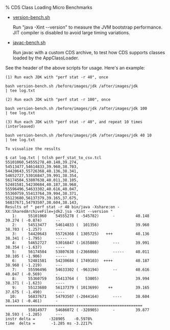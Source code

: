 % CDS Class Loading Micro Benchmarks

  * [version-bench.sh](version-bench.sh)

    Run "java -Xint --version" to measure the JVM bootstrap performance. JIT compiler
    is disabled to avoid large timing variations.

  * [javac-bench.sh](javac-bench.sh)

    Run javac with a custom CDS archive, to test how CDS supports classes
    loaded by the AppClassLoader.

See the header of the above scripts for usage. Here's an example:

```
(1) Run each JDK with "perf stat -r 40", once

bash version-bench.sh /before/images/jdk /after/images/jdk            | tee log.txt

(2) Run each JDK with "perf stat -r 100", once

bash version-bench.sh /before/images/jdk /after/images/jdk 100        | tee log.txt 

(3) Run each JDK with "perf stat -r 40", and repeat 10 times (interleaved)

bash version-bench.sh /before/images/jdk /after/images/jdk 40 10      | tee log.txt

To visualize the results

$ cat log.txt | tclsh perf_stat_to_csv.tcl 
55101060,54555278,40.148,39.274,
54513477,54614833,39.960,38.703,
54420643,55726368,40.136,38.341,
54652727,53016847,39.991,38.354,
56174504,53807638,40.011,38.105,
52481581,54230684,40.187,38.968,
55596496,54633302,40.616,40.047,
55360759,55413764,39.994,38.371,
55123680,56137379,39.165,37.675,
56837671,54793507,38.604,38.143,
Results of " perf stat -r 40 bin/java -Xshare:on -XX:SharedArchiveFile=jdk2.jsa -Xint --version "
   1:     55101060    54555278 ( -545782)      -         40.148    39.274 ( -0.874)      --    
   2:     54513477    54614833 (  101356)                39.960    38.703 ( -1.257)      ---   
   3:     54420643    55726368 ( 1305725)   +++          40.136    38.341 ( -1.795)      ----- 
   4:     54652727    53016847 (-1635880)      ---       39.991    38.354 ( -1.637)      ----  
   5:     56174504    53807638 (-2366866)      -----     40.011    38.105 ( -1.906)      ----- 
   6:     52481581    54230684 ( 1749103)  ++++          40.187    38.968 ( -1.219)      ---   
   7:     55596496    54633302 ( -963194)      --        40.616    40.047 ( -0.569)      -     
   8:     55360759    55413764 (   53005)                39.994    38.371 ( -1.623)      ----  
   9:     55123680    56137379 ( 1013699)    ++          39.165    37.675 ( -1.490)      ----  
  10:     56837671    54793507 (-2044164)      ----      38.604    38.143 ( -0.461)      -     
============================================================
          55014977    54686072 ( -328905)      -         39.877    38.593 ( -1.285)      ---   
instr delta =      -328905    -0.5978%
time  delta =       -1.285 ms -3.2217%
```